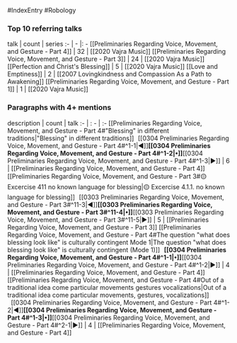 #IndexEntry #Robology

### Top 10 referring talks
talk | count | series
:- | - |: -
[[Preliminaries Regarding Voice, Movement, and Gesture - Part 4]] | 32 | [[2020 Vajra Music]]
[[Preliminaries Regarding Voice, Movement, and Gesture - Part 3]] | 24 | [[2020 Vajra Music]]
[[Perfection and Christ's Blessing]] | 5 | [[2020 Vajra Music]]
[[Love and Emptiness]] | 2 | [[2007 Lovingkindness and Compassion As a Path to Awakening]]
[[Preliminaries Regarding Voice, Movement, and Gesture - Part 1]] | 1 | [[2020 Vajra Music]]

### Paragraphs with 4+ mentions
description | count | talk
:- | : - | :-
[[Preliminaries Regarding Voice, Movement, and Gesture - Part 4#"Blessing" in different traditions\|"Blessing" in different traditions]] &nbsp;&nbsp;[[0304 Preliminaries Regarding Voice, Movement, and Gesture - Part 4#^1-1\|◀]]**[[0304 Preliminaries Regarding Voice, Movement, and Gesture - Part 4#^1-2\|•]]**[[0304 Preliminaries Regarding Voice, Movement, and Gesture - Part 4#^1-3\|▶]] | 6 | [[Preliminaries Regarding Voice, Movement, and Gesture - Part 4]]
[[Preliminaries Regarding Voice, Movement, and Gesture - Part 3#🟡 Excercise 411 no known language for blessing\|🟡 Excercise 4.1.1. no known language for blessing]] &nbsp;&nbsp;[[0303 Preliminaries Regarding Voice, Movement, and Gesture - Part 3#^11-3\|◀]]**[[0303 Preliminaries Regarding Voice, Movement, and Gesture - Part 3#^11-4\|•]]**[[0303 Preliminaries Regarding Voice, Movement, and Gesture - Part 3#^11-5\|▶]] | 5 | [[Preliminaries Regarding Voice, Movement, and Gesture - Part 3]]
[[Preliminaries Regarding Voice, Movement, and Gesture - Part 4#The question "what does blessing look like" is culturally contingent Mode 1\|The question "what does blessing look like" is culturally contingent (Mode 1)]] &nbsp;&nbsp;**[[0304 Preliminaries Regarding Voice, Movement, and Gesture - Part 4#^1-1\|•]]**[[0304 Preliminaries Regarding Voice, Movement, and Gesture - Part 4#^1-2\|▶]] | 4 | [[Preliminaries Regarding Voice, Movement, and Gesture - Part 4]]
[[Preliminaries Regarding Voice, Movement, and Gesture - Part 4#Out of a traditional idea come particular movements gestures vocalizations\|Out of a traditional idea come particular movements, gestures, vocalizations]] &nbsp;&nbsp;[[0304 Preliminaries Regarding Voice, Movement, and Gesture - Part 4#^1-2\|◀]]**[[0304 Preliminaries Regarding Voice, Movement, and Gesture - Part 4#^1-3\|•]]**[[0304 Preliminaries Regarding Voice, Movement, and Gesture - Part 4#^2-1\|▶]] | 4 | [[Preliminaries Regarding Voice, Movement, and Gesture - Part 4]]

